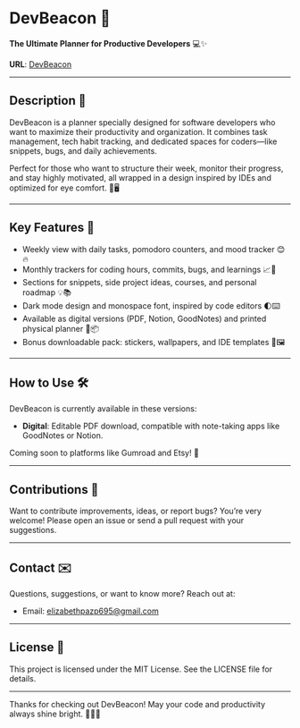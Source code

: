 # DevBeacon 🚀

**The Ultimate Planner for Productive Developers** 💻✨

**URL**: [DevBeacon](https://devbeacon-coder-compass.lovable.app/)

---

## Description 📔

DevBeacon is a planner specially designed for software developers who want to maximize their productivity and organization. It combines task management, tech habit tracking, and dedicated spaces for coders—like snippets, bugs, and daily achievements.

Perfect for those who want to structure their week, monitor their progress, and stay highly motivated, all wrapped in a design inspired by IDEs and optimized for eye comfort. 🌙🖥️

---

## Key Features 🎯

- Weekly view with daily tasks, pomodoro counters, and mood tracker 😊🔥  
- Monthly trackers for coding hours, commits, bugs, and learnings 📈🐞  
- Sections for snippets, side project ideas, courses, and personal roadmap 💡📚  
- Dark mode design and monospace font, inspired by code editors 🌓⌨️  
- Available as digital versions (PDF, Notion, GoodNotes) and printed physical planner 📝📦  
- Bonus downloadable pack: stickers, wallpapers, and IDE templates 🎨🖼️

---

## How to Use 🛠️

DevBeacon is currently available in these versions:

- **Digital**: Editable PDF download, compatible with note-taking apps like GoodNotes or Notion.  

Coming soon to platforms like Gumroad and Etsy! 🛒

---

## Contributions 🤝

Want to contribute improvements, ideas, or report bugs? You’re very welcome! Please open an issue or send a pull request with your suggestions.

---

## Contact ✉️

Questions, suggestions, or want to know more? Reach out at:

- Email: elizabethpazp695@gmail.com

---

## License 📄

This project is licensed under the MIT License. See the LICENSE file for details.

---

Thanks for checking out DevBeacon! May your code and productivity always shine bright. 💜🚀✨
